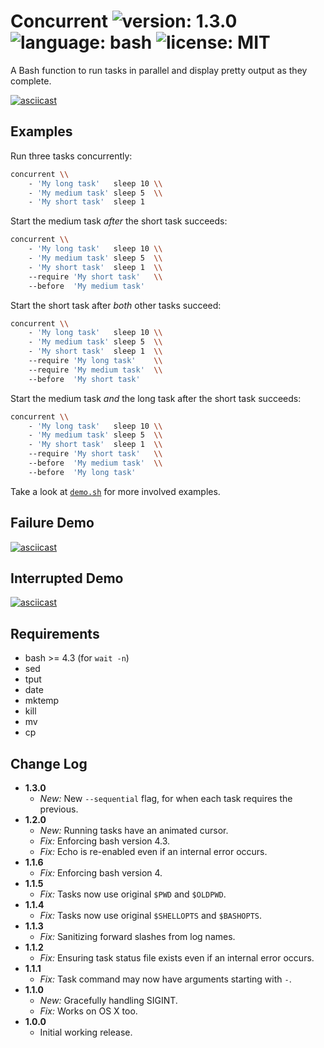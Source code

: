 # Concurrent ![version: 1.3.0](https://img.shields.io/badge/version-1.3.0-green.svg?style=flat-square) ![language: bash](https://img.shields.io/badge/language-bash-blue.svg?style=flat-square) ![license: MIT](https://img.shields.io/badge/license-MIT-blue.svg?style=flat-square)

A Bash function to run tasks in parallel and display pretty output as they complete.

[![asciicast](https://asciinema.org/a/33615.png)](https://asciinema.org/a/33615)


## Examples

Run three tasks concurrently:

```bash
concurrent \\
    - 'My long task'   sleep 10 \\
    - 'My medium task' sleep 5  \\
    - 'My short task'  sleep 1
```

Start the medium task *after* the short task succeeds:

```bash
concurrent \\
    - 'My long task'   sleep 10 \\
    - 'My medium task' sleep 5  \\
    - 'My short task'  sleep 1  \\
    --require 'My short task'   \\
    --before  'My medium task'
```

Start the short task after *both* other tasks succeed:

```bash
concurrent \\
    - 'My long task'   sleep 10 \\
    - 'My medium task' sleep 5  \\
    - 'My short task'  sleep 1  \\
    --require 'My long task'    \\
    --require 'My medium task'  \\
    --before  'My short task'
```

Start the medium task *and* the long task after the short task succeeds:

```bash
concurrent \\
    - 'My long task'   sleep 10 \\
    - 'My medium task' sleep 5  \\
    - 'My short task'  sleep 1  \\
    --require 'My short task'   \\
    --before  'My medium task'  \\
    --before  'My long task'
```

Take a look at [`demo.sh`](demo.sh) for more involved examples.

## Failure Demo

[![asciicast](https://asciinema.org/a/33617.png)](https://asciinema.org/a/33617)


## Interrupted Demo

[![asciicast](https://asciinema.org/a/33618.png)](https://asciinema.org/a/33618)


## Requirements

- bash >= 4.3 (for `wait -n`)
- sed
- tput
- date
- mktemp
- kill
- mv
- cp


## Change Log

- **1.3.0**
  - *New:* New `--sequential` flag, for when each task requires the previous.
- **1.2.0**
  - *New:* Running tasks have an animated cursor.
  - *Fix:* Enforcing bash version 4.3.
  - *Fix:* Echo is re-enabled even if an internal error occurs.
- **1.1.6**
  - *Fix:* Enforcing bash version 4.
- **1.1.5**
  - *Fix:* Tasks now use original `$PWD` and `$OLDPWD`.
- **1.1.4**
  - *Fix:* Tasks now use original `$SHELLOPTS` and `$BASHOPTS`.
- **1.1.3**
  - *Fix:* Sanitizing forward slashes from log names.
- **1.1.2**
  - *Fix:* Ensuring task status file exists even if an internal error occurs.
- **1.1.1**
  - *Fix:* Task command may now have arguments starting with `-`.
- **1.1.0**
  - *New:* Gracefully handling SIGINT.
  - *Fix:* Works on OS X too.
- **1.0.0**
  - Initial working release.
